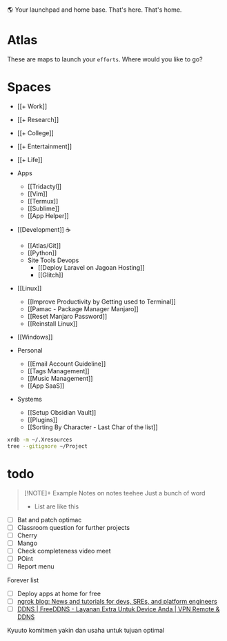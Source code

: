 🌎 Your launchpad and home base. That's here. That's home.
# Atlas 
These are maps to launch your `efforts`. Where would you like to go?




# Spaces
- [[+ Work]]
- [[+ Research]]
- [[+ College]]
- [[+ Entertainment]]
- [[+ Life]]

- Apps
	- [[Tridactyl]]
	- [[Vim]]
	- [[Termux]]
	- [[Sublime]]
	- [[App Helper]]
- [[Development]] ☕
	- [[Atlas/Git]]
	- [[Python]]
	- Site Tools Devops
		- [[Deploy Laravel on Jagoan Hosting]]
		- [[Glitch]]
- [[Linux]]
	- [[Improve Productivity by Getting used to Terminal]]
	- [[Pamac - Package Manager Manjaro]]
	- [[Reset Manjaro Password]]
	- [[Reinstall Linux]]
- [[Windows]]
- Personal
	- [[Email Account Guideline]]
	- [[Tags Management]]
	- [[Music Management]]
	- [[App SaaS]]
- Systems
	- [[Setup Obsidian Vault]]
	- [[Plugins]]
	- [[Sorting By Character - Last Char of the list]]


```bash
xrdb -m ~/.Xresources
tree --gitignore ~/Project
```

# todo

> [!NOTE]+ Example Notes on notes teehee
> Just a bunch of word
> - List are like this

- [ ] Bat and patch optimac
- [ ] Classroom question for further projects
- [ ] Cherry
- [ ] Mango
- [ ] Check completeness video  meet
- [ ] POint
- [ ] Report menu

Forever list
- [ ] Deploy apps at home for free
- [ ] [ngrok blog: News and tutorials for devs, SREs, and platform engineers](https://ngrok.com/blog)
- [ ] [DDNS | FreeDDNS - Layanan Extra Untuk Device Anda | VPN Remote & DDNS](https://www.hostddns.us/ddns)

Kyuuto
komitmen yakin dan usaha untuk tujuan optimal
